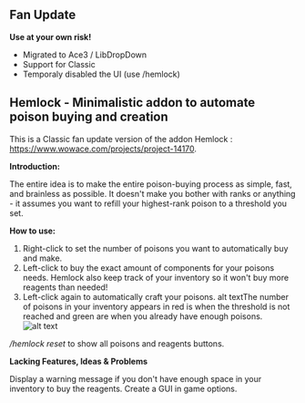 Fan Update
---------------------------------------
**Use at your own risk!**

* Migrated to Ace3 / LibDropDown
* Support for Classic
* Temporaly disabled the UI (use /hemlock)


Hemlock - Minimalistic addon to automate poison buying and creation
---------------------------------------
This is a Classic fan update version of the addon Hemlock : https://www.wowace.com/projects/project-14170.

**Introduction:**

The entire idea is to make the entire poison-buying process as simple, fast, and brainless as possible.
It doesn't make you bother with ranks or anything - it assumes you want to refill your highest-rank poison to a threshold you set.

**How to use:**

1. Right-click to set the number of poisons you want to automatically buy and make.
2. Left-click to buy the exact amount of components for your poisons needs.
Hemlock also keep track of your inventory so it won't buy more reagents than needed!
3. Left-click again to automatically craft your poisons.
alt textThe number of poisons in your inventory appears in red is when the threshold is not reached and green are when you already have enough poisons. 
![alt text](https://i.imgur.com/iOqOjZZ.png)

*/hemlock reset* to show all poisons and reagents buttons.

**Lacking Features, Ideas & Problems**

Display a warning message if you don't have enough space in your inventory to buy the reagents.
Create a GUI in game options.
